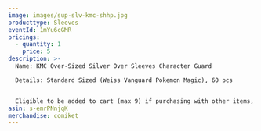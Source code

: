 ```yaml
---
image: images/sup-slv-kmc-shhp.jpg
producttype: Sleeves
eventId: 1mYu6cGMR
pricings:
  - quantity: 1
    price: 5
description: >-
  Name: KMC Over-Sized Silver Over Sleeves Character Guard 

  Details: Standard Sized (Weiss Vanguard Pokemon Magic), 60 pcs


  Eligible to be added to cart (max 9) if purchasing with other items, excluding other over sleeves.
asin: s-emrPNnjqK
merchandise: comiket
---
```

